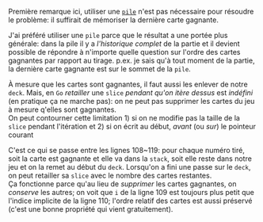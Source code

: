 Première remarque ici, utiliser une [`pile`](https://yourbasic.org/golang/implement-stack/) n'est pas nécessaire pour résoudre le problème: il suffirait de mémoriser la dernière carte gagnante.

J'ai préféré utiliser une `pile` parce que le résultat a une portée plus générale: dans la pile il y a *l'historique complet* de la partie et il devient possible de répondre à n'importe quelle question sur l'ordre des cartes gagnantes par rapport au tirage. p.ex. je sais qu'à tout moment de la partie, la dernière carte gagnante est sur le sommet de la `pile`.

À mesure que les cartes sont gagnantes, il faut aussi les enlever de notre `deck`. Mais, en `Go` *retailler* une `slice` *pendant qu'on itère dessus* est *indéfini* (en pratique ça ne marche pas): on ne peut pas supprimer les cartes du jeu à mesure q'elles sont gagnantes.  
On peut contourner cette limitation 1) si on ne modifie pas la taille de la `slice` pendant l'itération et 2) si on écrit au début, *avant* (ou *sur*) le pointeur courant

C'est ce qui se passe entre les lignes 108~119: pour chaque numéro tiré, soit la carte est gagnante et elle va dans la `stack`, soit elle reste dans notre jeu et on la remet au début du `deck`. Lorsqu'on a fini une passe sur le `deck`, on peut retailler sa `slice` avec le nombre des cartes restantes.  
Ça fonctionne parce qu'au lieu de *supprimer* les cartes gagnantes, on *conserve* les autres; on voit que `i` de la ligne 109 est toujours plus petit que l'indice implicite de la ligne 110; l'ordre relatif des cartes est aussi préservé (c'est une bonne propriété qui vient gratuitement).